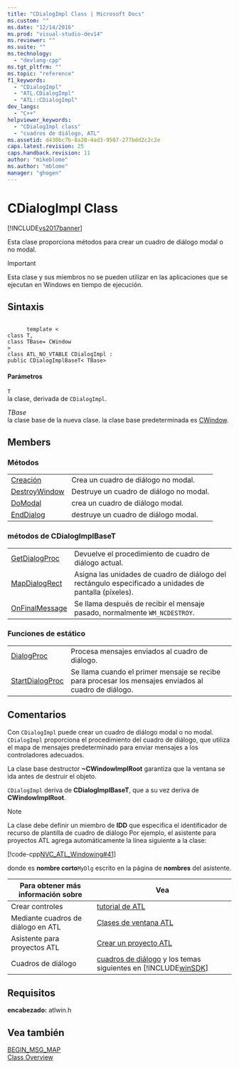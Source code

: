 ```yaml
---
title: "CDialogImpl Class | Microsoft Docs"
ms.custom: ""
ms.date: "12/14/2016"
ms.prod: "visual-studio-dev14"
ms.reviewer: ""
ms.suite: ""
ms.technology: 
  - "devlang-cpp"
ms.tgt_pltfrm: ""
ms.topic: "reference"
f1_keywords: 
  - "CDialogImpl"
  - "ATL.CDialogImpl"
  - "ATL::CDialogImpl"
dev_langs: 
  - "C++"
helpviewer_keywords: 
  - "CDialogImpl class"
  - "cuadros de diálogo, ATL"
ms.assetid: d430bc7b-8a28-4ad3-9507-277bdd2c2c2e
caps.latest.revision: 25
caps.handback.revision: 11
author: "mikeblome"
ms.author: "mblome"
manager: "ghogen"
---
```

# CDialogImpl Class
[!INCLUDE[vs2017banner](../../assembler/inline/includes/vs2017banner.md)]

Esta clase proporciona métodos para crear un cuadro de diálogo modal o no modal.  
  
> [!IMPORTANT]
>  Esta clase y sus miembros no se pueden utilizar en las aplicaciones que se ejecutan en Windows en tiempo de ejecución.  
  
## Sintaxis  
  
```  
  
      template <  
class T,  
class TBase= CWindow   
>  
class ATL_NO_VTABLE CDialogImpl :  
public CDialogImplBaseT< TBase>  
```  
  
#### Parámetros  
 `T`  
 la clase, derivada de `CDialogImpl`.  
  
 *TBase*  
 la clase base de la nueva clase.  la clase base predeterminada es [CWindow](../../atl/reference/cwindow-class.md).  
  
## Members  
  
### Métodos  
  
|||  
|-|-|  
|[Creación](../Topic/CDialogImpl::Create.md)|Crea un cuadro de diálogo no modal.|  
|[DestroyWindow](../Topic/CDialogImpl::DestroyWindow.md)|Destruye un cuadro de diálogo no modal.|  
|[DoModal](../Topic/CDialogImpl::DoModal.md)|crea un cuadro de diálogo modal.|  
|[EndDialog](../Topic/CDialogImpl::EndDialog.md)|destruye un cuadro de diálogo modal.|  
  
### métodos de CDialogImplBaseT  
  
|||  
|-|-|  
|[GetDialogProc](../Topic/CDialogImpl::GetDialogProc.md)|Devuelve el procedimiento de cuadro de diálogo actual.|  
|[MapDialogRect](../Topic/CDialogImpl::MapDialogRect.md)|Asigna las unidades de cuadro de diálogo del rectángulo especificado a unidades de pantalla \(píxeles\).|  
|[OnFinalMessage](../Topic/CDialogImpl::OnFinalMessage.md)|Se llama después de recibir el mensaje pasado, normalmente `WM_NCDESTROY`.|  
  
### Funciones de estático  
  
|||  
|-|-|  
|[DialogProc](../Topic/CDialogImpl::DialogProc.md)|Procesa mensajes enviados al cuadro de diálogo.|  
|[StartDialogProc](../Topic/CDialogImpl::StartDialogProc.md)|Se llama cuando el primer mensaje se recibe para procesar los mensajes enviados al cuadro de diálogo.|  
  
## Comentarios  
 Con `CDialogImpl` puede crear un cuadro de diálogo modal o no modal.  `CDialogImpl` proporciona el procedimiento del cuadro de diálogo, que utiliza el mapa de mensajes predeterminado para enviar mensajes a los controladores adecuados.  
  
 La clase base destructor **~CWindowImplRoot** garantiza que la ventana se ida antes de destruir el objeto.  
  
 `CDialogImpl` deriva de **CDialogImplBaseT**, que a su vez deriva de **CWindowImplRoot**.  
  
> [!NOTE]
>  La clase debe definir un miembro de **IDD** que especifica el identificador de recurso de plantilla de cuadro de diálogo  Por ejemplo, el asistente para proyectos ATL agrega automáticamente la línea siguiente a la clase:  
  
 [!code-cpp[NVC_ATL_Windowing#41](../../atl/codesnippet/CPP/cdialogimpl-class_1.h)]  
  
 donde es **nombre corto**`MyDlg` escrito en la página de **nombres** del asistente.  
  
|Para obtener más información sobre|Vea|  
|----------------------------------------|---------|  
|Crear controles|[tutorial de ATL](../../atl/active-template-library-atl-tutorial.md)|  
|Mediante cuadros de diálogo en ATL|[Clases de ventana ATL](../../atl/atl-window-classes.md)|  
|Asistente para proyectos ATL|[Crear un proyecto ATL](../../atl/reference/creating-an-atl-project.md)|  
|Cuadros de diálogo|[cuadros de diálogo](http://msdn.microsoft.com/library/windows/desktop/ms632588) y los temas siguientes en [!INCLUDE[winSDK](../../atl/includes/winsdk_md.md)]|  
  
## Requisitos  
 **encabezado:** atlwin.h  
  
## Vea también  
 [BEGIN\_MSG\_MAP](../Topic/BEGIN_MSG_MAP.md)   
 [Class Overview](../../atl/atl-class-overview.md)